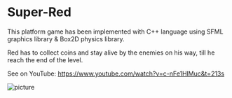 # Super-Red

This platform game has been implemented with C++ language using SFML graphics library & Box2D physics library. 

Red has to collect coins and stay alive by the enemies on his way, till he reach the end of the level. 

See on YouTube: https://www.youtube.com/watch?v=c-nFe1HlMuc&t=213s


![picture](https://user-images.githubusercontent.com/28232585/48556410-8b317400-e8ec-11e8-82bb-3692457fa9a5.jpg)
